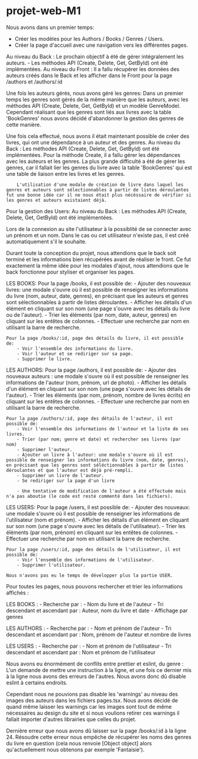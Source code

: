 # projet-web-M1

Nous avons dans un premier temps:
  - Créer les modèles pour les Authors / Books / Genres / Users.
  - Créer la page d'accueil avec une navigation vers les différentes pages.

Au niveau du Back :
    Le prochain objectif à été de gérer intégralement les auteurs.
        - Les méthodes API (Create, Delete, Get, GetById) ont été implémentées.
Au niveau du Front :
    Il a fallu récupérer les données des auteurs créés dans le Back et les afficher dans le Front pour la page /authors et /authors/:id

Une fois les auteurs gérés, nous avons géré les genres:
    Dans un premier temps les genres sont gérés de la même manière que les auteurs, avec les méthodes API (Create, Delete, Get, GetById) et un modèle GenreModel. Cependant réalisant que les genres sont liés aux livres avec la table 'BookGenres' nous avons décidé d'abandonner la gestion des genres de cette manière.

Une fois cela effectué, nous avons il était maintenant possible de créer des livres, qui ont une dépendance à un auteur et des genres.
Au niveau du Back :
    Les méthodes API (Create, Delete, Get, GetById) ont été implémentées.
        Pour la méthode Create, il a fallu gérer les dépendances avec les auteurs et les genres.
        La plus grande difficulté a été de gérer les genres, car il fallait lier les genres du livre avec la table 'BookGenres' qui est une table de liaison entre les livres et les genres.

        L'utilisation d'une modale de création de livre dans laquel les genres et auteurs sont sélectionnables à partir de listes déroulantes fut une bonne idée car il ne nous était plus nécéssaire de vérifier si les genres et auteurs existaient déjà.

Pour la gestion des Users: 
    Au niveau du Back :
        Les méthodes API (Create, Delete, Get, GetById) ont été implémentées.

Lors de la connexion au site l'utilisateur à la possiblité de se connecter avec un prénom et un nom.
Dans le cas ou cet utilisateur n'existe pas, il est créé automatiquement s'il le souhaite.

Durant toute la conception du projet, nous attendions que le back soit terminé et les informations bien récupérées avant de réaliser le front. Ce fut exactement la même idée pour les modales d'ajout, nous attendions que le back fonctionne pour styliser et organiser les pages.


LES BOOKS:
    Pour la page /books, il est possible de:
        - Ajouter des nouveaux livres: une modale s'ouvre où il est possible de renseigner les informations du livre (nom, auteur, date, genres), en précisant que les auteurs et genres sont sélectionnables à partir de listes déroulantes.
        - Afficher les détails d'un élément en cliquant sur son nom (une page s'ouvre avec les détails du livre ou de l'auteur).
        - Trier les éléments (par nom, date, auteur, genres) en cliquant sur les entêtes de colonnes.
        - Effectuer une recherche par nom en utilisant la barre de recherche.

    Pour la page /books/:id, page des détails du livre, il est possible de:
        - Voir l'ensemble des informations du livre.
        - Voir l'auteur et se rediriger sur sa page.
        - Supprimer le livre.

LES AUTHORS:
    Pour la page /authors, il est possible de:
        - Ajouter des nouveaux auteurs : une modale s'ouvre où il est possible de renseigner les informations de l'auteur (nom, prénom, url de photo).
        - Afficher les détails d'un élément en cliquant sur son nom (une page s'ouvre avec les détails de l'auteur).
        - Trier les éléments (par nom, prénom, nombre de livres écrits) en cliquant sur les entêtes de colonnes.
        - Effectuer une recherche par nom en utilisant la barre de recherche.

    Pour la page /authors/:id, page des détails de l'auteur, il est possible de:
        - Voir l'ensemble des informations de l'auteur et la liste de ses livres.
        - Trier (par nom; genre et date) et rechercher ses livres (par nom)
        - Supprimer l'auteur.
        - Ajouter un livre à l'auteur: une modale s'ouvre où il est possible de renseigner les informations du livre (nom, date, genres), en précisant que les genres sont séléctionnables à partir de listes déroulantes et que l'auteur est déjà pré-rempli.
        - Supprimer un livre de l'auteur.
        - Se rediriger sur la page d'un livre

        - Une tentative de modification de l'auteur a été effectuée mais n'a pas aboutie (le code est resté commenté dans les fichiers).

LES USERS: 
    Pour la page /users, il est possible de:
        - Ajouter des nouveaux: une modale s'ouvre où il est possible de renseigner les informations de l'utilisateur (nom et prénom).
        - Afficher les détails d'un élément en cliquant sur son nom (une page s'ouvre avec les détails de l'utilisateur).
        - Trier les éléments (par nom, prénom) en cliquant sur les entêtes de colonnes.
        - Effectuer une recherche par nom en utilisant la barre de recherche.

    Pour la page /users/:id, page des détails de l'utilisateur, il est possible de:
        - Voir l'ensemble des informations de l'utilisateur.
        - Supprimer l'utilisateur.

    Nous n'avons pas eu le temps de développer plus la partie USER.


Pour toutes les pages, nous pouvons rechercher et trier les informations affichés :

LES BOOKS :
    - Recherche par :
        - Nom du livre et de l'auteur
    - Tri descendant et ascendant par : Auteur, nom du livre et date
    - Affichage par genres

LES AUTHORS :
    - Recherche par :
        - Nom et prénom de l'auteur
    - Tri descendant et ascendant par : Nom, prénom de l'auteur et nombre de livres

LES USERS :
    - Recherche par :
        - Nom et prénom de l'utilisateur
    - Tri descendant et ascendant par : Nom et prénom de l'utilisateur


Nous avons eu énormément de conflits entre prettier et eslint, du genre : L'un demande de mettre une instruction à la ligne, et une fois ce dernier mis à la ligne nous avons des erreurs de l'autres.
Nous avons donc dû disable eslint à certains endroits.

Cependant nous ne pouvions pas disable les 'warnings' au niveau des images des auteurs dans les fichiers pages.tsx. Nous avons décidé de quand même laisser les warnings car les images sont tout de même nécessaires au design du site et si nous voulions retirer ces warnings il fallait importer d'autres librairies que celles du projet.

Dernière erreur que nous avons dû laisser sur la page /books/:id à la ligne 24. Résoudre cette erreur nous empêche de récupérer les noms des genres du livre en question (cela nous renvoie [Object object] alors qu'actuellement nous obtenons par exemple 'Fantaisie').